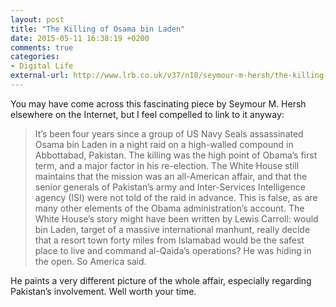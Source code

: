 ```yaml
---
layout: post
title: "The Killing of Osama bin Laden"
date: 2015-05-11 16:38:19 +0200
comments: true
categories: 
- Digital Life
external-url: http://www.lrb.co.uk/v37/n10/seymour-m-hersh/the-killing-of-osama-bin-laden
---
```


You may have come across this fascinating piece by Seymour M. Hersh elsewhere on the Internet, but I feel compelled to link to it anyway:

> It’s been four years since a group of US Navy Seals assassinated Osama bin Laden in a night raid on a high-walled compound in Abbottabad, Pakistan. The killing was the high point of Obama’s first term, and a major factor in his re-election. The White House still maintains that the mission was an all-American affair, and that the senior generals of Pakistan’s army and Inter-Services Intelligence agency (ISI) were not told of the raid in advance. This is false, as are many other elements of the Obama administration’s account. The White House’s story might have been written by Lewis Carroll: would bin Laden, target of a massive international manhunt, really decide that a resort town forty miles from Islamabad would be the safest place to live and command al-Qaida’s operations? He was hiding in the open. So America said.

He paints a very different picture of the whole affair, especially regarding Pakistan’s involvement. Well worth your time.